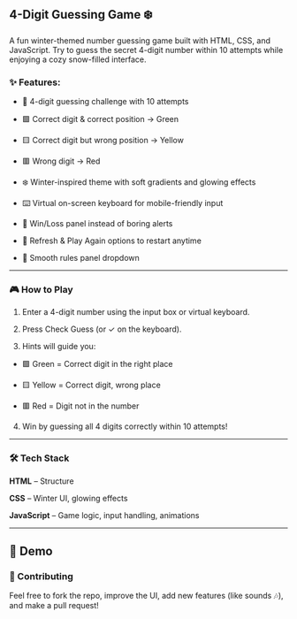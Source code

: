 
## 4-Digit Guessing Game ❄️

A fun winter-themed number guessing game built with HTML, CSS, and JavaScript.
Try to guess the secret 4-digit number within 10 attempts while enjoying a cozy snow-filled interface.

### ✨ Features:

- 🎯 4-digit guessing challenge with 10 attempts

- 🟩 Correct digit & correct position → Green

- 🟨 Correct digit but wrong position → Yellow

- 🟥 Wrong digit → Red

- ❄️ Winter-inspired theme with soft gradients and glowing effects

- ⌨️ Virtual on-screen keyboard for mobile-friendly input

- 🎉 Win/Loss panel instead of boring alerts

- 🔄 Refresh & Play Again options to restart anytime

- 📖 Smooth rules panel dropdown



---

### 🎮 How to Play

1. Enter a 4-digit number using the input box or virtual keyboard.


2. Press Check Guess (or ✓ on the keyboard).


3. Hints will guide you:

- 🟩 Green = Correct digit in the right place

- 🟨 Yellow = Correct digit, wrong place

- 🟥 Red = Digit not in the number



4. Win by guessing all 4 digits correctly within 10 attempts!




---

### 🛠️ Tech Stack

**HTML** – Structure

**CSS** – Winter UI, glowing effects

**JavaScript** – Game logic, input handling, animations



---

## 🚀 Demo



### 🤝 Contributing

Feel free to fork the repo, improve the UI, add new features (like sounds 🎶), and make a pull request!

